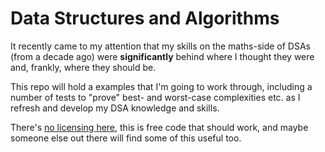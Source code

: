 # Data Structures and Algorithms

It recently came to my attention that my skills on the maths-side of DSAs
(from a decade ago) were __significantly__ behind where I thought they were
and, frankly, where they should be.

This repo will hold a examples that I'm going to work through, including a
number of tests to "prove" best- and worst-case complexities etc. as I refresh
and develop my DSA knowledge and skills.

There's [no licensing here](LICENCE), this is free code that should work, and maybe
someone else out there will find some of this useful too.
